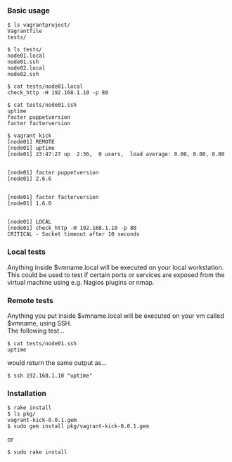### Basic usage
    $ ls vagrantproject/
    Vagrantfile
    tests/

    $ ls tests/
    node01.local
    node01.ssh
    node02.local
    node02.ssh

    $ cat tests/node01.local
    check_http -H 192.168.1.10 -p 80

    $ cat tests/node01.ssh
    uptime
    facter puppetversion
    facter facterversion

    $ vagrant kick
    [node01] REMOTE
    [node01] uptime
    [node01] 23:47:27 up  2:36,  0 users,  load average: 0.00, 0.00, 0.00
    
    
    [node01] facter puppetversion
    [node01] 2.6.6
    
    
    [node01] facter facterversion
    [node01] 1.6.0
    
    
    [node01] LOCAL
    [node01] check_http -H 192.168.1.10 -p 80
    CRITICAL - Socket timeout after 10 seconds


### Local tests
Anything inside $vmname.local will be executed on your local workstation.  
This could be used to test if certain ports or services are exposed from the virtual machine using e.g. Nagios plugins or nmap.


### Remote tests
Anything you put inside $vmname.local will be executed on your vm called $vmname, using SSH.  
The following test...

    $ cat tests/node01.ssh
    uptime

would return the same output as...

    $ ssh 192.168.1.10 "uptime"


### Installation
    $ rake install
    $ ls pkg/
    vagrant-kick-0.0.1.gem
    $ sudo gem install pkg/vagrant-kick-0.0.1.gem

or

    $ sudo rake install

